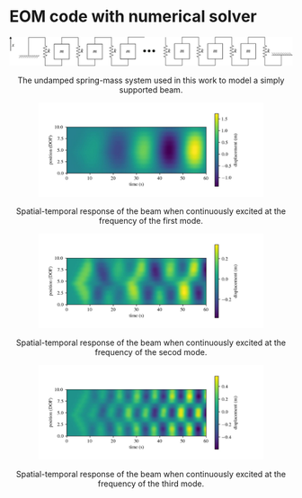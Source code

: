 # EOM code with numerical solver



<p align="center">
<img src="spring-mass-system.jpg" alt="drawing" width="800"/>
</p>
<p align="center">
	The undamped spring-mass system used in this work to model a simply supported beam.
</p>

<p align="center">
<img src="omega_1.jpg" alt="drawing" width="400"/>
</p>
<p align="center">
	Spatial-temporal response of the beam when continuously excited at the frequency of the first mode.
</p>

<p align="center">
<img src="omega_2.jpg" alt="drawing" width="400"/>
</p>
<p align="center">
	Spatial-temporal response of the beam when continuously excited at the frequency of the secod mode.
</p>

<p align="center">
<img src="omega_3.jpg" alt="drawing" width="400"/>
</p>
<p align="center">
	Spatial-temporal response of the beam when continuously excited at the frequency of the third mode.
</p>